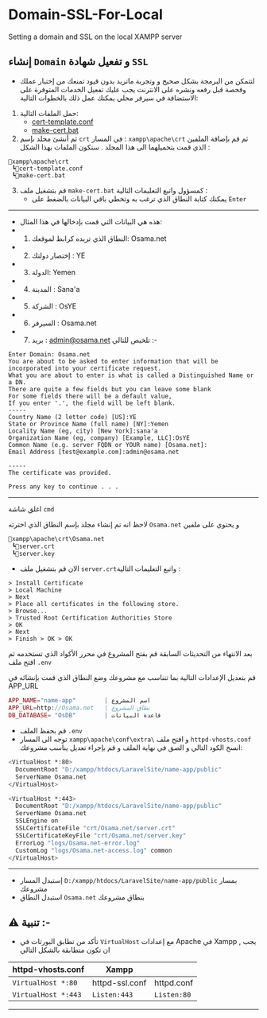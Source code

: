 # Domain-SSL-For-Local
Setting a domain and SSL on the local XAMPP server 

## إنشاء `Domain` و تفعيل شهادة `SSL` 
- لتتمكن من البرمجة بشكل صحيح و وتجربة ماتريد بدون قيود تمنعك من إختبار عملك وفحصة قبل رفعه ونشره على الانترنت يجب عليك تفعيل الخدمات المتوفرة على الاستضافة في سيرفر محلي يمكنك عمل ذلك بالخطوات التالية: 
1. حمل الملفات التالية:
   - [cert-template.conf](https://github.com/OsamaDev9/Domain-SSL-For-Local/blob/main/cert-template.conf)
   - [make-cert.bat](https://github.com/OsamaDev9/Domain-SSL-For-Local/blob/main/make-cert.bat)
2. ثم أنشئ مجلد بإسم `crt` في المسار : `xampp\apache\crt` ثم قم بإضافة الملفين الذي قمت بتحميلهما الى هذا المجلد .
ستكون الملفات بهذا الشكل : 

```pss
📂xampp\apache\crt
 ┗📜cert-template.conf
 ┗📜make-cert.bat
```
3. قم بتشغيل ملف `make-cert.bat` كمسؤول واتبع التعليمات التالية :
    - يمكنك كتابة النطاق الذي ترغب به وتخطي باقي البيانات بالضغط على `Enter` 
_________
- هذه هي البيانات التي قمت بإدخالها في هذا المثال: 
- 1. النطاق الذي تريده كرابط لموقعك: Osama.net
- 2. إختصار دولتك : YE
- 3. الدولة: Yemen
- 4. المدينة : Sana'a
- 5. الشركة : OsYE
- 6. السيرفر : Osama.net
- 7. بريد : admin@osama.net
 تلخيص للتالي :-


```
Enter Domain: Osama.net
You are about to be asked to enter information that will be incorporated into your certificate request.
What you are about to enter is what is called a Distinguished Name or a DN.
There are quite a few fields but you can leave some blank
For some fields there will be a default value,
If you enter '.', the field will be left blank.
-----
Country Name (2 letter code) [US]:YE
State or Province Name (full name) [NY]:Yemen
Locality Name (eg, city) [New York]:sana'a
Organization Name (eg, company) [Example, LLC]:OsYE
Common Name (e.g. server FQDN or YOUR name) [Osama.net]:
Email Address [test@example.com]:admin@osama.net

-----
The certificate was provided.

Press any key to continue . . .
```
_________
اغلق شاشة `cmd` 

لاحظ انه تم إنشاء مجلد بإسم النطاق الذي اخترته `Osama.net` و يحتوي على ملفين 
```bash
📂xampp\apache\crt\Osama.net
 ┗📜server.crt
 ┗📜server.key
```
- الان قم بتشغيل ملف `server.crt`واتبع التعليمات التالية :

```
> Install Certificate
> Local Machine
> Next
> Place all certificates in the following store.
> Browse... 
> Trusted Root Certification Authorities Store
> OK
> Next
> Finish > OK > OK
```
بعد الانتهاء من التحديثات السابقة قم بفتح المشروع في محرر الأكواد الذي تستخدمه ثم افتح ملف `.env`

قم بتعديل الإعدادات التالية بما تتناسب مع مشروعك وضع النطاق الذي قمت بإنشائه في APP_URL

```php
APP_NAME="name-app"        | اسم المشروع
APP_URL=http://Osama.net   | نطاق المشروع
DB_DATABASE= "OsDB"        | قاعدة البيانات
```
- قم بحفظ الملف `.env`
- توجه الى المسار `xampp\apache\conf\extra\` و افتح ملف `httpd-vhosts.conf`
انسخ الكود التالي و الصق في نهاية الملف و قم بإجراء تعديل يناسب مشروعك:

```bash
<VirtualHost *:80>
  DocumentRoot "D:/xampp/htdocs/LaravelSite/name-app/public"
  ServerName Osama.net
</VirtualHost>

<VirtualHost *:443>
  DocumentRoot "D:/xampp/htdocs/LaravelSite/name-app/public"
  ServerName Osama.net
  SSLEngine on
  SSLCertificateFile "crt/Osama.net/server.crt"
  SSLCertificateKeyFile "crt/Osama.net/server.key"
  ErrorLog "logs/Osama.net-error.log"
  CustomLog "logs/Osama.net-access.log" common
</VirtualHost>
```
_____________ 


- إستبدل المسار `D:/xampp/htdocs/LaravelSite/name-app/public` بمسار مشروعك
- استبدل النطاق `Osama.net` بنطاق مشروعك

## ⚠️ تنبية :-
- تأكد من تطابق البورتات في `VirtualHost` مع إعدادات Apache في Xampp , يجب ان تكون متطابقة
بالشكل التالي


| httpd-vhosts.conf   |               Xampp|            |
|---------------------|----------------|----------------|
| `VirtualHost *:80`  | httpd-ssl.conf |  httpd.conf    |
| `VirtualHost *:443` | `Listen:443`   | `Listen:80`    |


_____________
